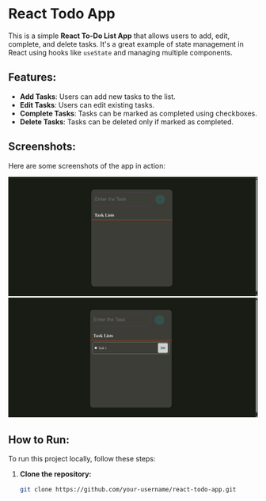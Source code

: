 # React Todo App

This is a simple **React To-Do List App** that allows users to add, edit, complete, and delete tasks. It's a great example of state management in React using hooks like `useState` and managing multiple components.

## Features:
- **Add Tasks**: Users can add new tasks to the list.
- **Edit Tasks**: Users can edit existing tasks.
- **Complete Tasks**: Tasks can be marked as completed using checkboxes.
- **Delete Tasks**: Tasks can be deleted only if marked as completed.

## Screenshots:

Here are some screenshots of the app in action:

![App Screenshot 1](public/Screenshot%202025-04-17%20150827.png)
![App Screenshot 2](public/Screenshot%202025-04-17%20150841.png)

## How to Run:

To run this project locally, follow these steps:

1. **Clone the repository:**
   ```bash
   git clone https://github.com/your-username/react-todo-app.git
